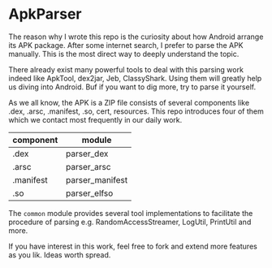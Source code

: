 # ApkParser

The reason why I wrote this repo is the curiosity about how Android arrange its APK package.
After some internet search, I prefer to parse the APK manually.
This is the most direct way to deeply understand the topic.

There already exist many powerful tools to deal with this parsing work indeed like ApkTool, dex2jar, Jeb, ClassyShark.
Using them will greatly help us diving into Android. 
Buf if you want to dig more, try to parse it yourself.

As we all know, the APK is a ZIP file consists of several components like .dex, .arsc, .manifest, .so, cert, resources.
This repo introduces four of them which we contact most frequently in our daily work.

|component|module|
|---|---|
|.dex|parser_dex|
|.arsc|parser_arsc|
|.manifest|parser_manifest|
|.so|parser_elfso|

The `common` module provides several tool implementations to facilitate the procedure of parsing e.g. RandomAccessStreamer, LogUtil, PrintUtil and more.

If you have interest in this work, feel free to fork and extend more features as you lik. Ideas worth spread.
